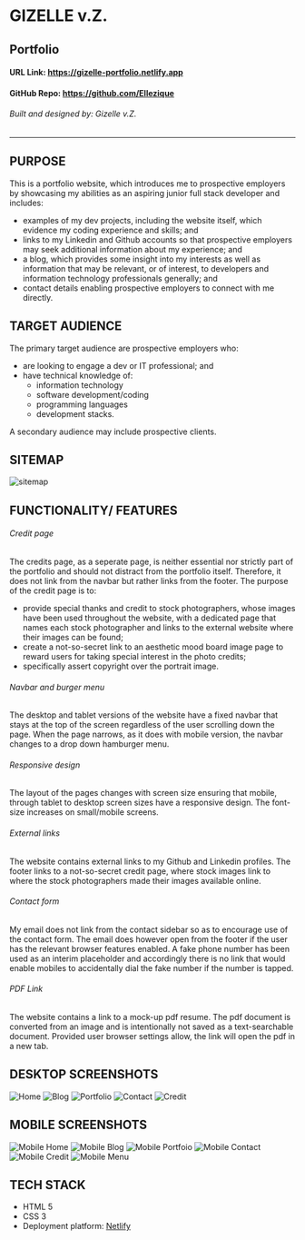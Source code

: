 # GIZELLE v.Z.
## Portfolio
#### URL Link: <https://gizelle-portfolio.netlify.app>
#### GitHub Repo: <https://github.com/Ellezique>
###### Built and designed by: Gizelle v.Z.
---
## PURPOSE
This is a portfolio website, which introduces me to prospective employers by showcasing my abilities as an aspiring junior full stack developer and includes:
- examples of my dev projects, including the website itself, which evidence my coding experience and skills; and
- links to my Linkedin and Github accounts so that prospective employers may seek additional information about my experience; and
- a blog, which provides some insight into my interests as well as information that may be relevant, or of interest, to developers and information technology professionals generally; and
- contact details enabling prospective employers to connect with me directly.
## TARGET AUDIENCE
The primary target audience are prospective employers who:
- are looking to engage a dev or IT professional; and
- have technical knowledge of:
  - information technology
  - software development/coding
  - programming languages
  - development stacks.

A secondary audience may include prospective clients.
## SITEMAP
![sitemap](/README/docs/portfolio_sitemap.jpg)
## FUNCTIONALITY/ FEATURES
###### Credit page
The credits page, as a seperate page, is neither essential nor strictly part of the portfolio and should not distract from the portfolio itself. Therefore, it does not link from the navbar but rather links from the footer. The purpose of the credit page is to:
- provide special thanks and credit to stock photographers, whose images have been used throughout the website, with a dedicated page that names each stock photographer and links to the external website where their images can be found;
- create a not-so-secret link to an aesthetic mood board image page to reward users for taking special interest in the photo credits;
- specifically assert copyright over the portrait image.
###### Navbar and burger menu
The desktop and tablet versions of the website have a fixed navbar that stays at the top of the screen regardless of the user scrolling down the page. When the page narrows, as it does with mobile version, the navbar changes to a drop down hamburger menu.
###### Responsive design
The layout of the pages changes with screen size ensuring that mobile, through tablet to desktop screen sizes have a responsive design. The font-size increases on small/mobile screens.
###### External links
The website contains external links to my Github and Linkedin profiles. The footer links to a not-so-secret credit page, where stock images link to where the stock photographers made their images available online. 
###### Contact form
 My email does not link from the contact sidebar so as to encourage use of the contact form. The email does however open from the footer if the user has the relevant browser features enabled. A fake phone number has been used as an interim placeholder and accordingly there is no link that would enable mobiles to accidentally dial the fake number if the number is tapped.
###### PDF Link
The website contains a link to a mock-up pdf resume. The pdf document is converted from an image and is intentionally not saved as a text-searchable document. Provided user browser settings allow, the link will open the pdf in a new tab.
## DESKTOP SCREENSHOTS
![Home](/README/docs/home_page.jpg)
![Blog](/README/docs/blog_posts.jpg)
![Portfolio](/README/docs/portfolio_page.jpg)
![Contact](/README/docs/contact_page.jpg)
![Credit](/README/docs/photo_credits.jpg)
## MOBILE SCREENSHOTS
![Mobile Home](/README/docs/mobile_home.jpg)
![Mobile Blog](/README/docs/mobile_blog_page.jpg)
![Mobile Portfoio](/README/docs/mobile_portfolio.jpg)
![Mobile Contact](/README/docs/mobile_contact.jpg)
![Mobile Credit](/README/docs/mobile_credit_page.jpg)
![Mobile Menu](/README/docs/mobile_menu.jpg)
## TECH STACK
- HTML 5
- CSS 3
- Deployment platform: [Netlify](https://www.netlify.com)



